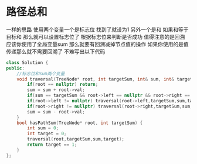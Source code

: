 # 路径总和
一样的思路 使用两个变量一个是标志位 找到了就设为1
另外一个是和 如果和等于目标和 那么就可以设置标志位了
根据标志位来判断是否成功
值得注意的是回溯 应该你使用了全局变量sum 那么就要有回溯减掉节点值的操作 如果你使用的是值传递那么就不需要回溯了
不难写出以下代码
```cpp
class Solution {
public:
    //标志位和sum两个变量
    void traversal(TreeNode* root, int targetSum, int& sum, int& target) {
        if(root == nullptr) return;
        sum = sum + root->val;
        if(sum == targetSum && root->left == nullptr && root->right == nullptr) target = 1;
        if(root->left != nullptr) traversal(root->left,targetSum,sum,target);
        if(root->right != nullptr) traversal(root->right,targetSum,sum,target);
        sum = sum - root->val;
    }
    bool hasPathSum(TreeNode* root, int targetSum) {
        int sum = 0;
        int target = 0;
        traversal(root,targetSum,sum,target);
        return target == 1;
    }
};
```